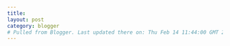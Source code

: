 ```yaml
---
title: 
layout: post
category: blogger
# Pulled from Blogger. Last updated there on: Thu Feb 14 11:44:00 GMT 2008
---
```

<br /><pre class="prettyprint" id="xml"><br /><br /></pre>
